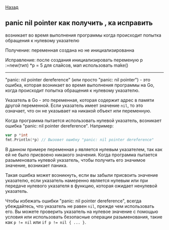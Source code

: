 [Назад](/L1/L1_.md) 
## panic nil pointer как получить , ка исправить

возникает во время выполнения программы 
когда происходит попытка обращения к нулевому указателю

Получение:
переменная создана но не инициализированна


Исправление:
после создания инициализировать переменую
p :=new(тип)
*p = 5
для слайсов, мап 
использовать make()

---------------------------
"panic: nil pointer dereference" (или просто "panic: nil pointer") - это ошибка, которая возникает во время выполнения программы на Go, когда происходит попытка обращения к нулевому указателю.

Указатель в Go - это переменная, которая содержит адрес в памяти другой переменной. Если указатель имеет значение `nil`, то это означает, что он не указывает на никакой объект или переменную.

Когда программа пытается использовать нулевой указатель, возникает ошибка "panic: nil pointer dereference". Например:

```go
var p *int
fmt.Println(*p) // Вызовет ошибку "panic: nil pointer dereference"
```

В данном примере переменная `p` является нулевым указателем, так как ей не было присвоено никакого значения. Когда программа пытается разыменовать нулевой указатель, чтобы получить его значимое значение, возникает паника.

Такая ошибка может возникнуть, если вы забыли присвоить значение указателю, если указатель намеренно является нулевым или при передаче нулевого указателя в функцию, которая ожидает ненулевой указатель.

Чтобы избежать ошибки "panic: nil pointer dereference", всегда убеждайтесь, что указатель не равен `nil`, прежде чем использовать его. Вы можете проверить указатель на нулевое значение с помощью условия или использовать безопасные операции разыменования, такие как `p != nil` или `if p != nil { ... }`.